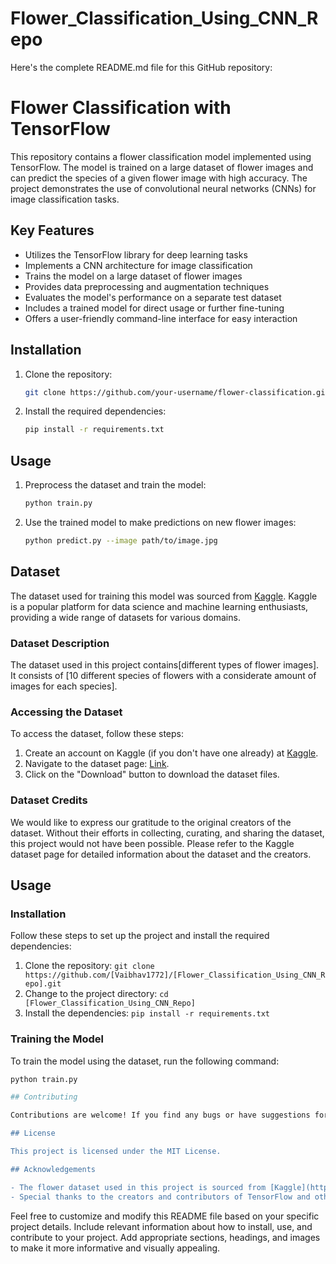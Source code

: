 # Flower_Classification_Using_CNN_Repo
Here's the complete README.md file for this GitHub repository:
# Flower Classification with TensorFlow

This repository contains a flower classification model implemented using TensorFlow. The model is trained on a large dataset of flower images and can predict the species of a given flower image with high accuracy. The project demonstrates the use of convolutional neural networks (CNNs) for image classification tasks.

## Key Features

- Utilizes the TensorFlow library for deep learning tasks
- Implements a CNN architecture for image classification
- Trains the model on a large dataset of flower images
- Provides data preprocessing and augmentation techniques
- Evaluates the model's performance on a separate test dataset
- Includes a trained model for direct usage or further fine-tuning
- Offers a user-friendly command-line interface for easy interaction

## Installation

1. Clone the repository:

   ```bash
   git clone https://github.com/your-username/flower-classification.git
   ```

2. Install the required dependencies:

   ```bash
   pip install -r requirements.txt
   ```

## Usage

1. Preprocess the dataset and train the model:

   ```bash
   python train.py
   ```

2. Use the trained model to make predictions on new flower images:

   ```bash
   python predict.py --image path/to/image.jpg
   ```

## Dataset

The dataset used for training this model was sourced from [Kaggle](https://www.kaggle.com/). Kaggle is a popular platform for data science and machine learning enthusiasts, providing a wide range of datasets for various domains.

### Dataset Description

The dataset used in this project contains[different types of flower images]. It consists of [10 different species of flowers with a considerate amount of images for each species].

### Accessing the Dataset

To access the dataset, follow these steps:

1. Create an account on Kaggle (if you don't have one already) at [Kaggle](https://www.kaggle.com/).
2. Navigate to the dataset page: [Link]([https://www.kaggle.com/[dataset-name]](https://www.kaggle.com/datasets/utkarshsaxenadn/flower-classification-5-classes-roselilyetc?select=Flower+Classification)).
3. Click on the "Download" button to download the dataset files.

### Dataset Credits

We would like to express our gratitude to the original creators of the dataset. Without their efforts in collecting, curating, and sharing the dataset, this project would not have been possible. Please refer to the Kaggle dataset page for detailed information about the dataset and the creators.

## Usage

### Installation

Follow these steps to set up the project and install the required dependencies:

1. Clone the repository: `git clone https://github.com/[Vaibhav1772]/[Flower_Classification_Using_CNN_Repo].git`
2. Change to the project directory: `cd [Flower_Classification_Using_CNN_Repo]`
3. Install the dependencies: `pip install -r requirements.txt`

### Training the Model

To train the model using the dataset, run the following command:

```bash
python train.py

## Contributing

Contributions are welcome! If you find any bugs or have suggestions for improvements, please open an issue or submit a pull request. Make sure to follow the repository's code of conduct and contribution guidelines.

## License

This project is licensed under the MIT License.

## Acknowledgements

- The flower dataset used in this project is sourced from [Kaggle](https://www.kaggle.com/).
- Special thanks to the creators and contributors of TensorFlow and other open-source libraries used in this project.
```

Feel free to customize and modify this README file based on your specific project details. Include relevant information about how to install, use, and contribute to your project. Add appropriate sections, headings, and images to make it more informative and visually appealing.

